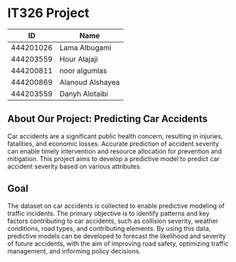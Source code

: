# IT326 Project
<!--| Section-71681 |-->
<!--| ------------- |-->
|  ID   | Name  |
| ----- | ----- |
| 444201026 |  Lama Albugami |
| 444203559 |  Hour Alajaji |
| 444200811 |  noor algumlas |
| 444200869 |  Alanoud Alshayea |
| 444203559 |  Danyh Alotaibi |

## About Our Project: Predicting Car Accidents
Car accidents are a significant public health concern, resulting in injuries, fatalities, and economic losses. Accurate prediction of accident severity can enable timely intervention and resource allocation for prevention and mitigation. This project aims to develop a predictive model to predict car accident severity based on various attributes.

## Goal 
The dataset on car accidents is collected to enable predictive modeling of traffic incidents. The primary objective is to identify patterns and key factors contributing to car accidents, such as collision severity, weather conditions, road types, and contributing elements. By using this data, predictive models can be developed to forecast the likelihood and severity of future accidents, with the aim of improving road safety, optimizing traffic management, and informing policy decisions.
